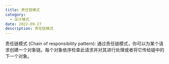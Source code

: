 ```yaml
---
title: 责任链模式
category:
  - 设计模式
date: 2022-09-27
description: 责任链模式
---
```


责任链模式 (Chain of responsibility pattern): 通过责任链模式，你可以为某个请求创建一个对象链。每个对象依序检查此请求并对其进行处理或者将它传给链中的下一个对象。
<!-- more -->

